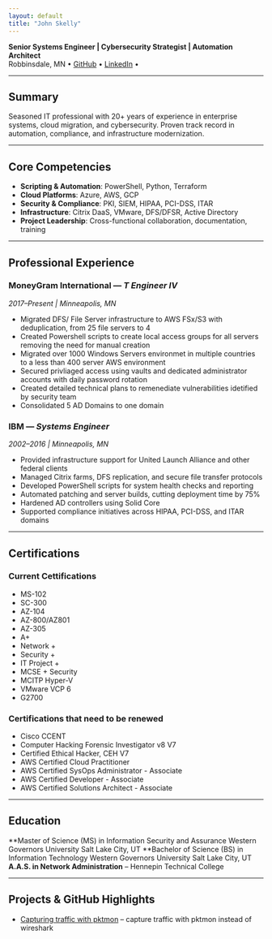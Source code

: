 ```yaml
---
layout: default
title: "John Skelly"
---
```


**Senior Systems Engineer | Cybersecurity Strategist | Automation Architect**  
Robbinsdale, MN • [GitHub](https://github.com/jpskelly) • [LinkedIn](https://www.linkedin.com/in/john-skelly) • 

---

## Summary
Seasoned IT professional with 20+ years of experience in enterprise systems, cloud migration, and cybersecurity. Proven track record in automation, compliance, and infrastructure modernization.

---

## Core Competencies
- **Scripting & Automation**: PowerShell, Python, Terraform  
- **Cloud Platforms**: Azure, AWS, GCP  
- **Security & Compliance**: PKI, SIEM, HIPAA, PCI-DSS, ITAR  
- **Infrastructure**: Citrix DaaS, VMware, DFS/DFSR, Active Directory  
- **Project Leadership**: Cross-functional collaboration, documentation, training

---

## Professional Experience

### MoneyGram International — *T Engineer IV*  
*2017–Present | Minneapolis, MN*  
- Migrated DFS/ File Server infrastructure to AWS FSx/S3 with deduplication, from 25 file servers to 4 
- Created Powershell scripts to create local access groups for all servers removing the need for manual creation
- Migrated over 1000 Windows Servers environmet in multiple countries to a less than 400 server AWS environment
- Secured privliaged access using vaults and dedicated administrator accounts with daily password rotation
- Created detailed technical plans to remenediate vulnerabilities idetified by security team
- Consolidated 5 AD Domains to one domain 

### IBM — *Systems Engineer*  
*2002–2016 | Minneapolis, MN*  
- Provided infrastructure support for United Launch Alliance and other federal clients  
- Managed Citrix farms, DFS replication, and secure file transfer protocols  
- Developed PowerShell scripts for system health checks and reporting
- Automated patching and server builds, cutting deployment time by 75%
- Hardened AD controllers using Solid Core
- Supported compliance initiatives across HIPAA, PCI-DSS, and ITAR domains
---

## Certifications

### Current Cettifications
- MS-102
- SC-300
- AZ-104
- AZ-800/AZ801
- AZ-305
- A+
- Network +
- Security +
- IT Project +
- MCSE + Security
- MCITP Hyper-V
- VMware VCP 6
- G2700

### Certifications that need to be renewed
- Cisco CCENT
- Computer Hacking Forensic Investigator v8 V7
- Certified Ethical Hacker, CEH V7
- AWS Certified Cloud Practitioner
- AWS Certified SysOps Administrator - Associate
- AWS Certified Developer - Associate
- AWS Certified Solutions Architect - Associate
---

## Education
**Master of Science (MS) in Information Security and Assurance Western Governors University Salt Lake City, UT
**Bachelor of Science (BS) in Information Technology Western Governors University Salt Lake City, UT
**A.A.S. in Network Administration** – Hennepin Technical College

---

## Projects & GitHub Highlights
- [Capturing traffic with pktmon](https://github.com/jpskelly/jpskelly/blob/master/presentations/Capturing_Traffic_with_Pktmon_and_Wireshark.pdf) – capture traffic with pktmon instead of wireshark  



